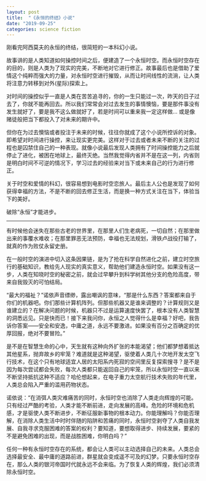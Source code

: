 ```yaml
---
layout: post
title:  "《永恒的终结》小说"
date: "2019-09-25"
categories: science fiction
---
```


刚看完阿西莫夫的永恒的终结，很简短的一本科幻小说。

故事讲的是人类知道如何操控时间之后，便建造了一个永恒时空。而永恒时空存在的目的，则是人类为了现实的完美，不断地对它进行修正。故事最后也是借助了爱情这个纯粹而强大的力量，对永恒时空进行摧毁，从而让时间线性的流淌，让人类将注意力转移到对外(星际)探索上。

对时间的操控似乎一直是人类在苦苦追寻的，你的一生只能过一次，昨天的日子过去了，你就不能再回去。所以我们常常会对过去发生的事情懊恼，要是那件事没有发生就好了，要是我不这么做就好了，若是时间可以重来我一定这样做… 或是像赌徒般把当下都投入了对未来的期许中。

但你在为过去懊恼或者投注于未来的时候，往往你就成了这个小说所控诉的对象。即希望对时间进行操控，来让现实更完美。这样对于过去或者未来不断的关注的过程也是囚禁住自己的一种表现。就像小说最后发现人类拥有了时间操控能力之后就停止了进化，被困在地球上，最终灭绝。当然我觉得内省并不是在这一列，内省则是明白时间不可逆的情况下，学习过去的经验来对当下或未来自己的行为进行修正。

关于时空和爱情的科幻，很容易想到电影时空恋旅人。最后主人公也是发现了如何获得幸福的方法，不是不断的回去修正生活，而是换一种方式关注在当下，体验当下的美好。

破除“永恒”才能进步。

------------------------------------

有时候他会迷失在那些古老的世界里，在那里人们生老病死，一切自然；在那里做出来的事覆水难收；在那里罪恶无法预防，幸福也无法规划，滑铁卢战役打输了，就真的作为败仗永留史册。

在一般时空的演进中切入这条因果链，是为了抢在科学自然进化之前，建立时空旅行的基础知识，教给先人现实的真实意义，帮助他们建造永恒时空。如果没有这一步，人类在知晓时空的秘密之前，就会过早攀升到科学树其他分支的危险高度，带来自我毁灭的可怕结局。

“最大的福祉？”诺依声音缥缈，露出嘲讽的意味，“那是什么东西？答案都来自于你们的机器吧。你们那些计算机阵列。但那些机器又是谁来调整的？计算规则又是谁建立的？在解决问题的时候，机器只不过是运算速度快罢了，根本没有人类智慧的洞悉远见。只是快而已！接下来我问你，永恒之人觉得什么是幸福？好吧，我告诉你答案——安全和安逸，中庸之道，永远不要激进。如果没有百分之百确定的优厚回报，绝对不要冒险。”

是不是在智慧生命的心中，天生就有这种向外扩张的本能渴望；他们都梦想着抵达其他星系，抛弃故乡的牢笼？难道就是这种渴望，驱使着人类几十次地开发太空飞行技术，在这个只有地球适宜人居的太阳系内死寂的空间里反复探索搜寻？是不是因为每次尝试都会失败，每次人类都只能返回自己的牢笼，所以永恒时空一直以来不断坚持抵抗这种不适应？哈伦想起来，在电子重力太空航行技术失败的年代里，人类总会陷入严重的滥用药物状态。

诺依说：“在消弭人类灾难痛苦的同时，永恒时空也消除了人类走向辉煌的可能。只有经过严酷的考验，人类才能不断前进，走向发展的高峰。危险的环境和危机感，才是驱使人类不断进步，不断征服新事物的根本动力。你能理解吗？你能否理解，在消除人类生活中时时伴随的陷阱和苦痛的同时，永恒时空剥夺了人类自我发展、自我寻求克服困难的答案的权利？要知道，要想取得进步、持续发展，要紧的不是避免困难的出现，而是战胜困难，你明白吗？”

任何一种有永恒时空存在的系统，都会让人类可以主动选择自己的未来。人类总会选择最安全、最中庸的道路前进，群星就会变成遥不可及的幻梦。只要永恒时空存在，那么人类的银河帝国时代就永远不会来临。为了恢复人类的辉煌，我们必须清除永恒时空。

